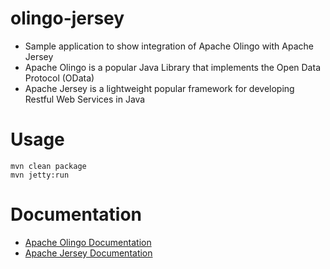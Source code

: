 # olingo-jersey

- Sample application to show integration of Apache Olingo with Apache Jersey
- Apache Olingo is a popular Java Library that implements the Open Data Protocol (OData)
- Apache Jersey is a lightweight popular framework for developing Restful Web Services in Java

# Usage

```
mvn clean package
mvn jetty:run
```

# Documentation

- [Apache Olingo Documentation](https://olingo.apache.org/)
- [Apache Jersey Documentation](https://jersey.java.net/)

